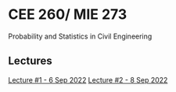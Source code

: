 # CEE 260/ MIE 273
Probability and Statistics in Civil Engineering

## Lectures

[Lecture #1 - 6 Sep 2022](https://kandread.github.io/cee260/01_introduction.html)
[Lecture #2 - 8 Sep 2022](https://kandread.github.io/cee260/02_events.html)
